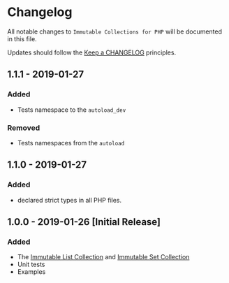 # Changelog

All notable changes to `Immutable Collections for PHP` will be documented in this file.

Updates should follow the [Keep a CHANGELOG](http://keepachangelog.com/) principles.


## 1.1.1 - 2019-01-27

### Added
- Tests namespace to the `autoload_dev`

### Removed
- Tests namespaces from the `autoload`

## 1.1.0 - 2019-01-27

### Added
- declared strict types in all PHP files.


## 1.0.0 - 2019-01-26 [Initial Release]

### Added
- The [Immutable List Collection](https://github.com/dcsg/php-immutable-collections/blob/master/src/ImmutableCollection.php) and [Immutable Set Collection](https://github.com/dcsg/php-immutable-collections/blob/master/src/SetImmutableCollection.php)
- Unit tests
- Examples

